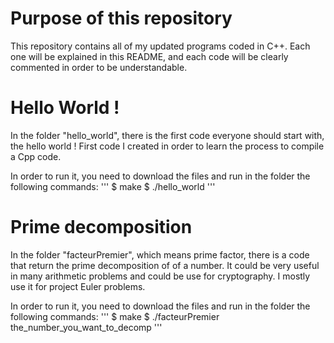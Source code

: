 # Purpose of this repository

This repository contains all of my updated programs coded in C++.
Each one will be explained in this README, and each code will be clearly commented in order to be understandable.

# Hello World !

In the folder "hello_world", there is the first code everyone should start with, the hello world ! First code I created in order to learn the process to compile a Cpp code.

In order to run it, you need to download the files and run in the folder the following commands:
'''
$ make
$ ./hello_world
'''

# Prime decomposition

In the folder "facteurPremier", which means prime factor, there is a code that return the prime decomposition of of a number. It could be very useful in many arithmetic problems and could be use for cryptography. I mostly use it for project Euler problems.

In order to run it, you need to download the files and run in the folder the following commands:
'''
$ make
$ ./facteurPremier the_number_you_want_to_decomp
'''